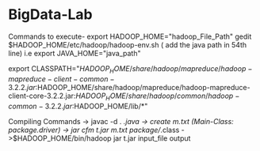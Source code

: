 # BigData-Lab

Commands to execute-
export HADOOP_HOME="hadoop_File_Path"
gedit $HADOOP_HOME/etc/hadoop/hadoop-env.sh
 ( add the java path in 54th line) i.e export JAVA_HOME="java_path"
 
 export CLASSPATH="$HADOOP_HOME/share/hadoop/mapreduce/hadoop-mapreduce-client-common-3.2.2.jar:$HADOOP_HOME/share/hadoop/mapreduce/hadoop-mapreduce-client-core-3.2.2.jar:$HADOOP_HOME/share/hadoop/common/hadoop-common-3.2.2.jar:$HADOOP_HOME/lib/*"
 
 Compiling Commands
 -> javac -d . *.java
 -> create m.txt (Main-Class: package.driver)
 -> jar cfm t.jar m.txt package/*.class
 ->$HADOOP_HOME/bin/hadoop jar t.jar input_file output
